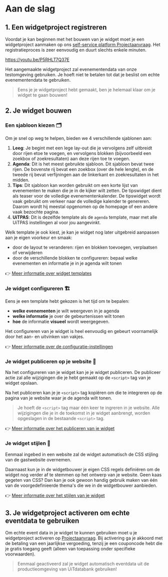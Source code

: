 # Aan de slag

## 1. Een widgetproject registreren

Voordat je kan beginnen met het bouwen van je widget moet je een widgetproject aanmaken op ons [self-service platform Projectaanvraag](https://projectaanvraag.uitdatabank.be). Het registratieproces is zeer eenvoudig en duurt slechts enkele minuten.

<https://youtu.be/P5RHLT7Q37E>

Het aangemaakte widgetproject zal evenementendata van onze testomgeving gebruiken. Je hoeft niet te betalen tot dat je beslist om echte evenementendata te gebruiken.

<!-- theme: success -->

> Eens je je widgetproject hebt gemaakt, ben je helemaal klaar om je widget te gaan bouwen!

## 2. Je widget bouwen

### Een sjabloon kiezen 🗂️

Om je snel op weg te helpen, bieden we 4 verschillende sjablonen aan:

1. **Leeg**: Je begint met een lege lay-out die je vervolgens zelf uitbreidt door rijen etoe te voegen, en vervolgens blokken (bijvoorbeeld een zoekbox of zoekresultaten) aan deze rijen toe te voegen.
2. **Agenda**: Dit is het meest gebruikte sjabloon. Dit sjabloon bevat twee rijen. De bovenste rij bevat een zoekbox (over de hele lengte), en de tweede rij bevat verfijningen aan de linkerkant en zoekresultaten in het midden.
3. **Tips**: Dit sjabloon kan worden gebruikt om een korte lijst van evenementen te maken die je in de kijker wilt zetten. De tipswidget dient als teaser voor de volledige evenementenkalender. De tipswidget wordt vaak gebruikt om verkeer naar de volledige kalender te genereren. Daarom wordt hij meestal opgenomen op de homepage of een andere vaak bezochte pagina.
4. **UiTPAS**: Dit is dezelfde template als de `agenda` template, maar met alle UiTPAS instellingen al voor jou aangevinkt.

Welk template je ook kiest, je kan je widget nog later uitgebreid aanpassen aan je eigen voorkeur en smaak:

* door de layout te veranderen: rijen en blokken toevoegen, verplaatsen of verwijderen
* door de verschillende blokken te configureren: bepaal welke evenementen en informatie je in je agenda wilt tonen

👉 [Meer informatie over widget templates](./templates.md)

### Je widget configureren 🏗️

Eens je een template hebt gekozen is het tijd om te bepalen:

* **welke evenementen** je wilt weergeven in je agenda
* **welke informatie** je over de gebeurtenissen wilt tonen
* **hoe** de informatie **visueel** wordt weergegeven.

Het configureren van je widget is heel eenvoudig en gebeurt voornamelijk door het aan- en uitvinken van vakjes.

👉 [Meer informatie over de configuratie-instellingen](./configureren/starten-met-configureren.md)

### Je widget publiceren op je website 💾

Na het configureren van je widget kan je je widget publiceren. De publiceer actie zal alle wijzigingen die je hebt gemaakt op de `<script>` tag van je widget opslaan.

Na het publiceren kan je je `<script>` tag kopiëren om die te integreren op de pagina van je website waar je de agenda wilt tonen.

> Je hoeft de `<script>` tag maar één keer te ingreren in je website. Alle wijzigingen die je in de toekomst in je widget aanbrengt, worden opgeslagen in de bestaande `<script>` tag.

👉 [Meer informatie over het publiceren van je widget](./publiceren-en-embedden-op-je-website.md)

### Je widget stijlen 🎨

Eenmaal ingebed in een website zal de widget automatisch de CSS stijling van de gastwebsite overnemen.

Daarnaast kun je in de widgetbouwer je eigen CSS regels definiëren om de widget nog verder af te stemmen op het ontwerp van je website. Geen kaas gegeten van CSS? Dan kan je ook gewoon handig gebruik maken van één van de voorgedefinieerde thema's die we in de widgetbouwer aanbieden.

👉 [Meer informatie over het stijlen van je widget](./stijlen.md)

## 3. Je widgetproject activeren om echte eventdata te gebruiken

Om echte event data in je widget te kunnen gebruiken moet u je widgetproject activeren op [Projectaanvraag](https://projectaanvraag.uitdatabank.be). Bij activering ga je akkoord met de betaling van een jaarlijkse vergoeding, tenzij je een couponcode hebt die je gratis toegang geeft (alleen van toepassing onder specifieke voorwaarden).

<!-- theme: success -->

> Eenmaal geactiveerd zal je widget automatisch eventdata uit de productieomgeving van UiTdatabank gebruiken!
